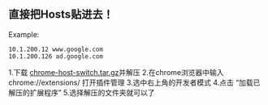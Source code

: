直接把Hosts贴进去！
---
Example:
```
10.1.200.12 www.google.com
10.1.200.126 ad.google.com
```
1.下载 [chrome-host-switch.tar.gz](/doc/chrome-host-switch.tar.gz)并解压
2.在chrome浏览器中输入chrome://extensions/ 打开插件管理
3.选中右上角的开发者模式
4.点击 “加载已解压的扩展程序”
5.选择解压的文件夹就可以了
